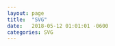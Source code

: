 ```yaml
---
layout: page
title:  "SVG"
date:   2018-05-12 01:01:01 -0600
categories: SVG
---
```

<style>
  .monster {
    text-align: center;
    width: 70px;
    height: 94px;
    background: url('/assets/img/bluemansprite.png') left center;
    animation: play 0.8s steps(6) infinite;
  }
  @keyframes play {
   100% { background-position: -429px; }
}
</style>

<div class="monster">
</div>
